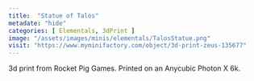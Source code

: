 ```yaml
---
title:  "Statue of Talos"
metadate: "hide"
categories: [ Elementals, 3dPrint ]
image: "/assets/images/minis/elementals/TalosStatue.png"
visit: "https://www.myminifactory.com/object/3d-print-zeus-135677"
---
```

3d print from Rocket Pig Games. 
Printed on an Anycubic Photon X 6k.